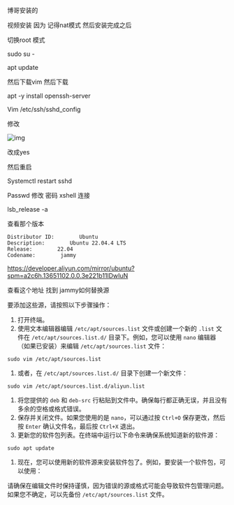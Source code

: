 博哥安装的 

视频安装 因为 记得nat模式 然后安装完成之后

切换root 模式

sudo su -

apt update

然后下载vim 然后下载

apt -y install openssh-server

Vim /etc/ssh/sshd_config 

修改

![img](https://cdn.nlark.com/yuque/0/2024/png/35538885/1725792327310-0ed0ecea-e5f4-48df-a1de-f0f6f50bf114.png)

改成yes

然后重启

Systemctl restart sshd

Passwd 修改 密码 xshell 连接 

lsb_release -a

查看那个版本 

```
Distributor ID:        Ubuntu
Description:        Ubuntu 22.04.4 LTS
Release:        22.04
Codename:        jammy
```

https://developer.aliyun.com/mirror/ubuntu?spm=a2c6h.13651102.0.0.3e221b11lDwIuN

查看这个地址 找到 jammy如何替换源 

要添加这些源，请按照以下步骤操作：

1. 打开终端。
2. 使用文本编辑器编辑 `/etc/apt/sources.list` 文件或创建一个新的 `.list` 文件在 `/etc/apt/sources.list.d/` 目录下。例如，您可以使用 `nano` 编辑器（如果已安装）来编辑 `/etc/apt/sources.list` 文件：

```
sudo vim /etc/apt/sources.list
```

1. 或者，在 `/etc/apt/sources.list.d/` 目录下创建一个新文件：

```
sudo vim /etc/apt/sources.list.d/aliyun.list
```

1. 将您提供的 `deb` 和 `deb-src` 行粘贴到文件中。确保每行都正确无误，并且没有多余的空格或格式错误。
2. 保存并关闭文件。如果您使用的是 `nano`，可以通过按 `Ctrl+O` 保存更改，然后按 `Enter` 确认文件名，最后按 `Ctrl+X` 退出。
3. 更新您的软件包列表。在终端中运行以下命令来确保系统知道新的软件源：

```
sudo apt update
```

1. 现在，您可以使用新的软件源来安装软件包了。例如，要安装一个软件包，可以使用：

请确保在编辑文件时保持谨慎，因为错误的源或格式可能会导致软件包管理问题。如果您不确定，可以先备份 `/etc/apt/sources.list` 文件。